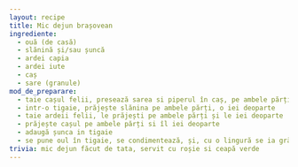 ```yaml
---
layout: recipe
title: Mic dejun brașovean
ingrediente:
  - ouă (de casă)
  - slănină și/sau șuncă
  - ardei capia
  - ardei iute
  - caș
  - sare (granule)
mod_de_preparare:
  - taie cașul felii, presează sarea si piperul în caș, pe ambele părți
  - intr-o tigaie, prăjește slănina pe ambele părți, o iei deoparte
  - taie ardeii felii, le prăjești pe ambele părți și le iei deoparte
  - prăjește cașul pe ambele părți si îl iei deoparte
  - adaugă șunca in tigaie
  - se pune oul în tigaie, se condimentează, și, cu o lingură se ia grăsimea din tigaie și se pune peste ou, până când galbenușul oului este acoperit de un strat alb. Pune feliile de ardei iute peste.
trivia: mic dejun făcut de tata, servit cu roșie si ceapă verde
---
```

